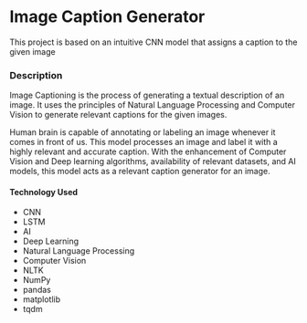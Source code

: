 # Image Caption Generator
This project is based on an intuitive CNN model that assigns a caption to the given image

### Description
Image Captioning is the process of generating a textual description of an image. It uses the principles of Natural Language Processing and Computer Vision to generate relevant captions for the given images.

Human brain is capable of annotating or labeling an image whenever it comes in front of us. This model processes an image and label it with a highly relevant and accurate caption. With the enhancement of Computer Vision and Deep learning algorithms, availability of relevant datasets, and AI models, this model acts as a relevant caption generator for an image.

#### Technology Used
* CNN
* LSTM
* AI
* Deep Learning
* Natural Language Processing
* Computer Vision
* NLTK
* NumPy
* pandas
* matplotlib
* tqdm

